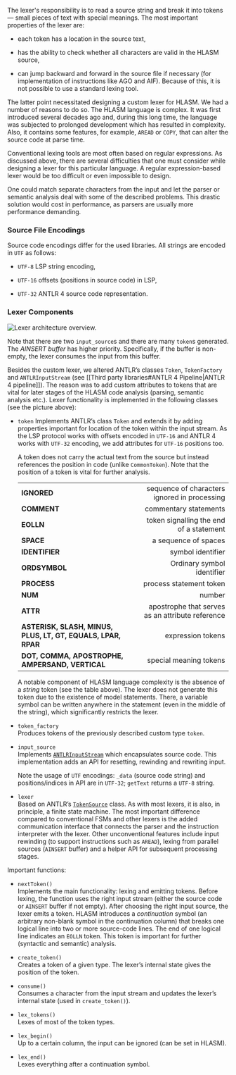 The lexer's responsibility is to read a source string and break it into tokens — small pieces of text with special meanings. The most important properties of the lexer are:

-   each token has a location in the source text,

-   has the ability to check whether all characters are valid in the HLASM source,

-   can jump backward and forward in the source file if necessary (for implementation of instructions like AGO and AIF). Because of this, it is not possible to use a standard lexing tool.

The latter point necessitated designing a custom lexer for HLASM. We had a number of reasons to do so. The HLASM language is complex. It was first introduced several decades ago and, during this long time, the language was subjected to prolonged development which has resulted in complexity. Also, it contains some features, for example, `AREAD` or `COPY`, that can alter the source code at parse time.

Conventional lexing tools are most often based on regular expressions. As discussed above, there are several difficulties that one must consider while designing a lexer for this particular language. A regular expression-based lexer would be too difficult or even impossible to design.

One could match separate characters from the input and let the parser or semantic analysis deal with some of the described problems. This drastic solution would cost in performance, as parsers are usually more performance demanding.

### Source File Encodings

Source code encodings differ for the used libraries. All strings are encoded in `UTF` as follows:

- `UTF-8` LSP string encoding,

- `UTF-16` offsets (positions in source code) in LSP,

- `UTF-32` ANTLR 4 source code representation.

### Lexer Components

<img src="img/lexer_arch.svg" alt="Lexer architecture overview." />

 Note that there are two `input_source`s and there are many `token`s generated. The *AINSERT buffer* has higher priority. Specifically, if the buffer is non-empty, the lexer consumes the input from this buffer.
 
 Besides the custom lexer, we altered ANTLR’s classes `Token`, `TokenFactory` and `ANTLRInputStream` (see [[Third party libraries#ANTLR 4 Pipeline|ANTLR 4 pipeline]]). The reason was to add custom attributes to tokens that are vital for later stages of the HLASM code analysis (parsing, semantic analysis etc.). Lexer functionality is implemented in the following classes (see the picture above):

- `token`
    Implements ANTLR’s class `Token` and extends it by adding properties important for location of the token within the input stream. As the LSP protocol works with offsets encoded in `UTF-16` and ANTLR 4 works with `UTF-32` encoding, we add attributes for `UTF-16` positions too.

    A token does not carry the actual text from the source but instead references the position in code (unlike `CommonToken`). Note that the position of a token is vital for further analysis.

    |                |                                                |
    |:---------------|-----------------------------------------------:|
    | **IGNORED**    |    sequence of characters ignored in processing|
    | **COMMENT**    |                           commentary statements|
    | **EOLLN**      |         token signalling the end of a statement|
    | **SPACE**      |                            a sequence of spaces|
    | **IDENTIFIER** |                               symbol identifier|
    | **ORDSYMBOL**  |                      Ordinary symbol identifier|
    | **PROCESS**    |                         process statement token|
    | **NUM**        |                                          number|
    | **ATTR**       |apostrophe that serves as an attribute reference|
    | **ASTERISK, SLASH, MINUS, PLUS, LT, GT, EQUALS, LPAR, RPAR** |                              expression tokens|
    | **DOT, COMMA, APOSTROPHE, AMPERSAND, VERTICAL**               |                         special meaning tokens|

    A notable component of HLASM language complexity is the absence of a *string* token (see the table above). The lexer does not generate this token due to the existence of model statements. There, a variable symbol can be written anywhere in the statement (even in the middle of the string), which significantly restricts the lexer.

- `token_factory`  
    Produces tokens of the previously described custom type `token`.

- `input_source`  
    Implements [`ANTLRInputStream`](https://www.antlr.org/api/Java/org/antlr/v4/runtime/ANTLRInputStream.html) which encapsulates source code. This implementation adds an API for resetting, rewinding and rewriting input.

    Note the usage of `UTF` encodings: `_data` (source code string) and positions/indices in API are in `UTF-32`; `getText` returns a `UTF-8` string.

- `lexer`  
   Based on ANTLR’s [`TokenSource`](https://www.antlr.org/api/Java/org/antlr/v4/runtime/TokenSource.html) class. As with most lexers, it is also, in principle, a finite state machine. The most important difference compared to conventional FSMs and other lexers is the added communication interface that connects the parser and the instruction interpreter with the lexer. Other unconventional features include input rewinding (to support instructions such as `AREAD`), lexing from parallel sources (`AINSERT` buffer) and a helper API for subsequent processing stages.

Important functions:

- `nextToken()`  
Implements the main functionality: lexing and emitting tokens. Before lexing, the function uses the right input stream (either the source code or `AINSERT` buffer if not empty). After choosing the right input source, the lexer emits a token. HLASM introduces a *continuation* symbol (an arbitrary non-blank symbol in the continuation column) that breaks one logical line into two or more source-code lines. The end of one logical line indicates an `EOLLN` token. This token is important for further (syntactic and semantic) analysis.

- `create_token()`  
Creates a token of a given type. The lexer’s internal state gives the position of the token.

- `consume()`  
Consumes a character from the input stream and updates the lexer’s internal state (used in `create_token()`).

- `lex_tokens()`  
Lexes of most of the token types.

- `lex_begin()`  
Up to a certain column, the input can be ignored (can be set in HLASM).

- `lex_end()`  
Lexes everything after a continuation symbol.
